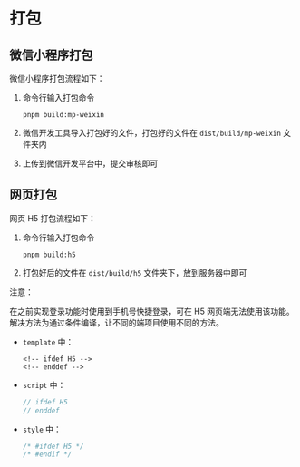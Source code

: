# 打包

## 微信小程序打包

微信小程序打包流程如下：

1. 命令行输入打包命令

   ```
   pnpm build:mp-weixin
   ```

2. 微信开发工具导入打包好的文件，打包好的文件在 `dist/build/mp-weixin` 文件夹内

3. 上传到微信开发平台中，提交审核即可

## 网页打包

网页 H5 打包流程如下：

1. 命令行输入打包命令

   ```
   pnpm build:h5
   ```

2. 打包好后的文件在 `dist/build/h5` 文件夹下，放到服务器中即可

注意：

在之前实现登录功能时使用到手机号快捷登录，可在 H5 网页端无法使用该功能。解决方法为通过条件编译，让不同的端项目使用不同的方法。

- `template` 中：

  ```vue
  <!-- ifdef H5 -->
  <!-- enddef -->
  ```

- `script` 中：

  ```js
  // ifdef H5
  // enddef
  ```

- `style` 中：

  ```css
  /* #ifdef H5 */
  /* #endif */
  ```

  
